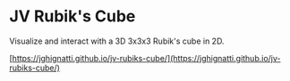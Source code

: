 # JV Rubik's Cube

Visualize and interact with a 3D 3x3x3 Rubik's cube in 2D.

[https://jghignatti.github.io/jv-rubiks-cube/](https://jghignatti.github.io/jv-rubiks-cube/)
